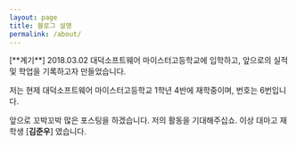 ```yaml
---
layout: page
title: 블로그 설명
permalink: /about/
---
```

<div class="mt50"></div>
[**계기**]
2018.03.02 대덕소프트웨어 마이스터고등학교에 입학하고, 앞으로의 실적및 학업을 기록하고자 만들었습니다.

저는 현제 대덕소프트웨어 마이스터고등학교 1학년 4반에 재학중이며, 번호는 6번입니다.

앞으로 꼬박꼬박 많은 포스팅을 하겠습니다. 저의 활동을 기대해주십쇼. 이상 대마고 재학생 [**김준우**] 였습니다.
